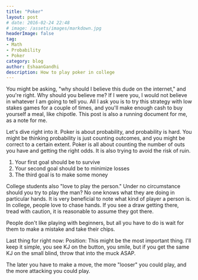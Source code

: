 ```yaml
---
title: "Poker"
layout: post
# date: 2016-02-24 22:48
# image: /assets/images/markdown.jpg
headerImage: false
tag:
- Math
- Probability
- Poker
category: blog
author: EshaanGandhi
description: How to play poker in college
---
```

You might be asking, "why should I believe this dude on the internet," and you're right. Why should you believe me? If I were you, I would not believe in whatever I am going to tell you. All I ask you is to try this strategy with low stakes games for a couple of times, and you'll make enough cash to buy yourself a meal, like chipotle. This post is also a running document for me, as a note for me.  

Let's dive right into it. Poker is about probability, and probability is hard. You might be thinking probability is just counting outcomes, and you might be correct to a certain extent. Poker is all about counting the number of outs you have and getting the right odds. It is also trying to avoid the risk of ruin. 

1. Your first goal should be to survive
2. Your second goal should be to minimize losses
3. The third goal is to make some money

College students also "love to play the person." Under no circumstance should you try to play the man? No one knows what they are doing in particular hands. It is very beneficial to note what kind of player a person is. In college, people love to chase hands. If you see a draw getting there, tread with caution, it is reasonable to assume they got there.

People don't like playing with beginners, but all you have to do is wait for them to make a mistake and take their chips. 

Last thing for right now:
Position: This might be the most important thing. I'll keep it simple, you see KJ on the button, you smile, but if you get the same KJ on the small blind, throw that into the muck ASAP. 

The later you have to make a move, the more "looser" you could play, and the more attacking you could play.